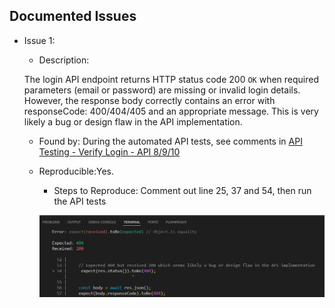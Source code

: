 ## Documented Issues

- Issue 1:
  - Description: 
  
  The login API endpoint returns HTTP status code 200 `OK` when required parameters (email or password) are missing or invalid login details. However, the response body correctly contains an error with responseCode: 400/404/405 and an appropriate message. This is very likely a bug or design flaw in the API implementation.
  
  - Found by: During the automated API tests, see comments in [API Testing - Verify Login - API 8/9/10](https://github.com/EmeraldCHEN/playwright-ts-automation-exercise/blob/main/api/tests/verifyLogin.spec.ts )
  
  - Reproducible:Yes.

    - Steps to Reproduce: Comment out line 25, 37 and 54, then run the API tests
   
    ![Error: Expected: 404, Received: 200](../images/image5.png)